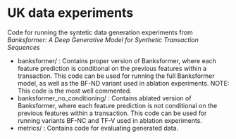 # UK data experiments

Code for running the syntetic data generation experiments from *Banksformer: A Deep Generative Model for Synthetic Transaction Sequences* 

- banksformer/ : Contains proper version of Banksformer, where each feature prediction is conditional on the previous features within a transaction. This code can be used for running the full Banksformer model, as well as the BF-ND variant used in ablation experiments. NOTE: This code is the most well commented.
- banksformer_no_conditioning/ : Contains ablated version of Banksformer, where each feature prediction is not conditional on the previous features within a transaction. This code can be used for running variants BF-NC and TF-V used in ablation experiments.
- metrics/ : Contains code for evaluating generated data. 
